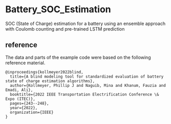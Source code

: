 # Battery_SOC_Estimation
SOC (State of Charge) estimation for a battery using an ensemble approach with Coulomb counting and pre-trained LSTM prediction

## reference
The data and parts of the example code were based on the following reference material.
```
@inproceedings{kollmeyer2022blind,
  title={A blind modeling tool for standardized evaluation of battery state of charge estimation algorithms},
  author={Kollmeyer, Phillip J and Naguib, Mina and Khanum, Fauzia and Emadi, Ali},
  booktitle={2022 IEEE Transportation Electrification Conference \& Expo (ITEC)},
  pages={243--248},
  year={2022},
  organization={IEEE}
}
```
